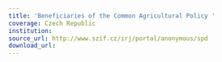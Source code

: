 ```yaml
---
title: 'Beneficiaries of the Common Agricultural Policy '
coverage: Czech Republic
institution: 
source_url: http://www.szif.cz/irj/portal/anonymous/spd
download_url: 
---
```

